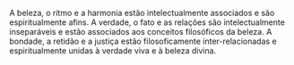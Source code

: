 ﻿A beleza, o ritmo e a harmonia estão intelectualmente associados e são espiritualmente afins. A verdade, o fato e as relações são intelectualmente inseparáveis e estão associados aos conceitos filosóficos da beleza. A bondade, a retidão e a justiça estão filosoficamente inter-relacionadas e espiritualmente unidas à verdade viva e à beleza divina.